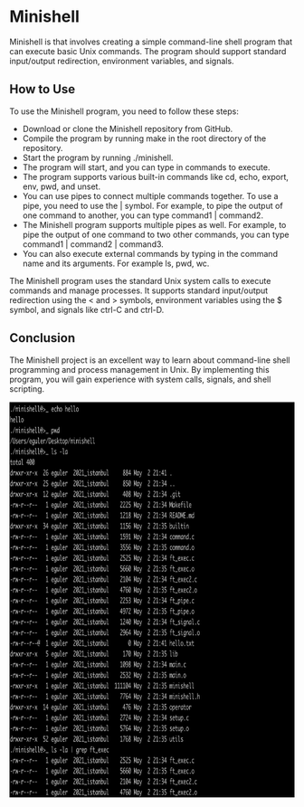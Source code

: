 # Minishell
Minishell is that involves creating a simple command-line shell program that can execute basic Unix commands. The program should support standard input/output redirection, environment variables, and signals.

## How to Use
To use the Minishell program, you need to follow these steps:

+ Download or clone the Minishell repository from GitHub.
+ Compile the program by running make in the root directory of the repository.
+ Start the program by running ./minishell.
+ The program will start, and you can type in commands to execute.
+ The program supports various built-in commands like cd, echo, export, env, pwd, and unset.
+ You can use pipes to connect multiple commands together. To use a pipe, you need to use the | symbol. For example, to pipe the output of one command to another, you can type command1 | command2.
+ The Minishell program supports multiple pipes as well. For example, to pipe the output of one command to two other commands, you can type command1 | command2 | command3.
+ You can also execute external commands by typing in the command name and its arguments. For example ls, pwd, wc.

The Minishell program uses the standard Unix system calls to execute commands and manage processes. It supports standard input/output redirection using the < and > symbols, environment variables using the $ symbol, and signals like ctrl-C and ctrl-D.

## Conclusion
The Minishell project is an excellent way to learn about command-line shell programming and process management in Unix. By implementing this program, you will gain experience with system calls, signals, and shell scripting.

<img width=700px height= 700px src="https://github.com/egulerr/Minishell/blob/master/minishell_readme_img.png"/>

